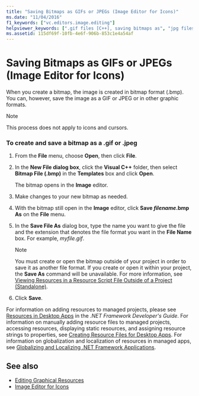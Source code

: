 ```yaml
---
title: "Saving Bitmaps as GIFs or JPEGs (Image Editor for Icons)"
ms.date: "11/04/2016"
f1_keywords: ["vc.editors.image.editing"]
helpviewer_keywords: [".gif files [C++], saving bitmaps as", "jpg files [C++], saving bitmaps as", "jpeg files [C++], saving bitmaps as", ".jpg files [C++], saving bitmaps as", "Image editor [C++], converting image formats", "gif files [C++], saving bitmaps as", "bitmaps [C++], converting formats", ".jpeg files [C++], saving bitmaps as", "graphics [C++], converting formats", "images [C++], converting formats"]
ms.assetid: 115df69f-10fb-4e6f-906b-853c1e4a54af
---
```

# Saving Bitmaps as GIFs or JPEGs (Image Editor for Icons)

When you create a bitmap, the image is created in bitmap format (.bmp). You can, however, save the image as a GIF or JPEG or in other graphic formats.

> [!NOTE]
> This process does not apply to icons and cursors.

### To create and save a bitmap as a .gif or .jpeg

1. From the **File** menu, choose **Open**, then click **File**.

2. In the **New File dialog box**, click the **Visual C++** folder, then select **Bitmap File (.bmp)** in the **Templates** box and click **Open**.

   The bitmap opens in the **Image** editor.

3. Make changes to your new bitmap as needed.

4. With the bitmap still open in the **Image** editor, click **Save *filename*.bmp As** on the **File** menu.

5. In the **Save File As** dialog box, type the name you want to give the file and the extension that denotes the file format you want in the **File Name** box. For example, *myfile.gif*.

   > [!NOTE]
   > You must create or open the bitmap outside of your project in order to save it as another file format. If you create or open it within your project, the **Save As** command will be unavailable. For more information, see [Viewing Resources in a Resource Script File Outside of a Project (Standalone)](../windows/how-to-open-a-resource-script-file-outside-of-a-project-standalone.md).

6. Click **Save**.

For information on adding resources to managed projects, please see [Resources in Desktop Apps](/dotnet/framework/resources/index) in the *.NET Framework Developer's Guide*. For information on manually adding resource files to managed projects, accessing resources, displaying static resources, and assigning resource strings to properties, see [Creating Resource Files for Desktop Apps](/dotnet/framework/resources/creating-resource-files-for-desktop-apps). For information on globalization and localization of resources in managed apps, see [Globalizing and Localizing .NET Framework Applications](/dotnet/standard/globalization-localization/index).

## See also

- [Editing Graphical Resources](../windows/editing-graphical-resources-image-editor-for-icons.md)
- [Image Editor for Icons](../windows/image-editor-for-icons.md)
